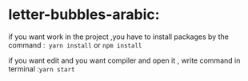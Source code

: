 # letter-bubbles-arabic:
if you want work in the project ,you have to install packages by the command :` yarn install` or `npm install`

if you want edit and you want compiler and open it , write command in terminal :`yarn start`
